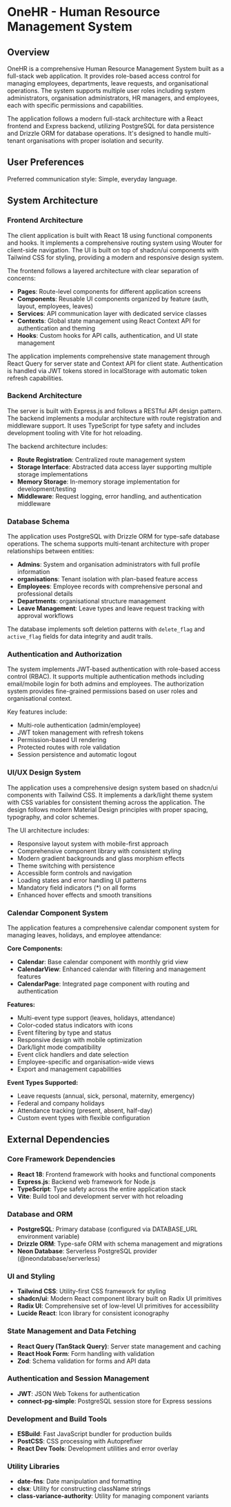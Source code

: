 # OneHR - Human Resource Management System

## Overview

OneHR is a comprehensive Human Resource Management System built as a full-stack web application. It provides role-based access control for managing employees, departments, leave requests, and organisational operations. The system supports multiple user roles including system administrators, organisation administrators, HR managers, and employees, each with specific permissions and capabilities.

The application follows a modern full-stack architecture with a React frontend and Express backend, utilizing PostgreSQL for data persistence and Drizzle ORM for database operations. It's designed to handle multi-tenant organisations with proper isolation and security.

## User Preferences

Preferred communication style: Simple, everyday language.

## System Architecture

### Frontend Architecture
The client application is built with React 18 using functional components and hooks. It implements a comprehensive routing system using Wouter for client-side navigation. The UI is built on top of shadcn/ui components with Tailwind CSS for styling, providing a modern and responsive design system.

The frontend follows a layered architecture with clear separation of concerns:
- **Pages**: Route-level components for different application screens
- **Components**: Reusable UI components organized by feature (auth, layout, employees, leaves)
- **Services**: API communication layer with dedicated service classes
- **Contexts**: Global state management using React Context API for authentication and theming
- **Hooks**: Custom hooks for API calls, authentication, and UI state management

The application implements comprehensive state management through React Query for server state and Context API for client state. Authentication is handled via JWT tokens stored in localStorage with automatic token refresh capabilities.

### Backend Architecture
The server is built with Express.js and follows a RESTful API design pattern. The backend implements a modular architecture with route registration and middleware support. It uses TypeScript for type safety and includes development tooling with Vite for hot reloading.

The backend architecture includes:
- **Route Registration**: Centralized route management system
- **Storage Interface**: Abstracted data access layer supporting multiple storage implementations
- **Memory Storage**: In-memory storage implementation for development/testing
- **Middleware**: Request logging, error handling, and authentication middleware

### Database Schema
The application uses PostgreSQL with Drizzle ORM for type-safe database operations. The schema supports multi-tenant architecture with proper relationships between entities:

- **Admins**: System and organisation administrators with full profile information
- **organisations**: Tenant isolation with plan-based feature access
- **Employees**: Employee records with comprehensive personal and professional details
- **Departments**: organisational structure management
- **Leave Management**: Leave types and leave request tracking with approval workflows

The database implements soft deletion patterns with `delete_flag` and `active_flag` fields for data integrity and audit trails.

### Authentication and Authorization
The system implements JWT-based authentication with role-based access control (RBAC). It supports multiple authentication methods including email/mobile login for both admins and employees. The authorization system provides fine-grained permissions based on user roles and organisational context.

Key features include:
- Multi-role authentication (admin/employee)
- JWT token management with refresh tokens
- Permission-based UI rendering
- Protected routes with role validation
- Session persistence and automatic logout

### UI/UX Design System
The application uses a comprehensive design system based on shadcn/ui components with Tailwind CSS. It implements a dark/light theme system with CSS variables for consistent theming across the application. The design follows modern Material Design principles with proper spacing, typography, and color schemes.

The UI architecture includes:
- Responsive layout system with mobile-first approach
- Comprehensive component library with consistent styling
- Modern gradient backgrounds and glass morphism effects
- Theme switching with persistence
- Accessible form controls and navigation
- Loading states and error handling UI patterns
- Mandatory field indicators (*) on all forms
- Enhanced hover effects and smooth transitions

### Calendar Component System
The application features a comprehensive calendar component system for managing leaves, holidays, and employee attendance:

**Core Components:**
- **Calendar**: Base calendar component with monthly grid view
- **CalendarView**: Enhanced calendar with filtering and management features
- **CalendarPage**: Integrated page component with routing and authentication

**Features:**
- Multi-event type support (leaves, holidays, attendance)
- Color-coded status indicators with icons
- Event filtering by type and status
- Responsive design with mobile optimization
- Dark/light mode compatibility
- Event click handlers and date selection
- Employee-specific and organisation-wide views
- Export and management capabilities

**Event Types Supported:**
- Leave requests (annual, sick, personal, maternity, emergency)
- Federal and company holidays
- Attendance tracking (present, absent, half-day)
- Custom event types with flexible configuration

## External Dependencies

### Core Framework Dependencies
- **React 18**: Frontend framework with hooks and functional components
- **Express.js**: Backend web framework for Node.js
- **TypeScript**: Type safety across the entire application stack
- **Vite**: Build tool and development server with hot reloading

### Database and ORM
- **PostgreSQL**: Primary database (configured via DATABASE_URL environment variable)
- **Drizzle ORM**: Type-safe ORM with schema management and migrations
- **Neon Database**: Serverless PostgreSQL provider (@neondatabase/serverless)

### UI and Styling
- **Tailwind CSS**: Utility-first CSS framework for styling
- **shadcn/ui**: Modern React component library built on Radix UI primitives
- **Radix UI**: Comprehensive set of low-level UI primitives for accessibility
- **Lucide React**: Icon library for consistent iconography

### State Management and Data Fetching
- **React Query (TanStack Query)**: Server state management and caching
- **React Hook Form**: Form handling with validation
- **Zod**: Schema validation for forms and API data

### Authentication and Session Management
- **JWT**: JSON Web Tokens for authentication
- **connect-pg-simple**: PostgreSQL session store for Express sessions

### Development and Build Tools
- **ESBuild**: Fast JavaScript bundler for production builds
- **PostCSS**: CSS processing with Autoprefixer
- **React Dev Tools**: Development utilities and error overlay

### Utility Libraries
- **date-fns**: Date manipulation and formatting
- **clsx**: Utility for constructing className strings
- **class-variance-authority**: Utility for managing component variants